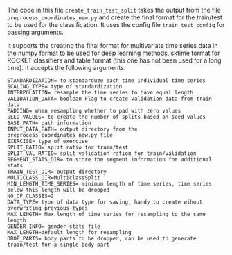 The code in this file `create_train_test_split` takes the output from the file `preprocess_coordinates_new.py` and create the final
format for the train/test to be used for the classification. It uses the config file `train_test_config` for passing
arguments. 

It supports the creating the final format for multivariate time series data in the numpy format to be used for deep
learning methods, sktime format for ROCKET classifiers and table format (this one has not been used for a long time).
It accepts the following arguments.

```
STANDARDIZATION= to standarduze each time individual time series 
SCALING_TYPE= type of standardization
INTERPOLATION= resample the time series to have equal length
VALIDATION_DATA= boolean Flag to create validation data from train data
PADDING= when resampling whether to pad with zero values
SEED_VALUES= to create the number of splits based on seed values
BASE_PATH= path information
INPUT_DATA_PATH= output directory from the preprocess_coordinates_new.py file
EXERCISE= type of exercise
SPLIT_RATIO= split ratio for train/test
SPLIT_VAL_RATIO= split validation ration for train/validation
SEGMENT_STATS_DIR= to store the segment information for additional stats
TRAIN_TEST_DIR= output directory
MULTICLASS_DIR=MulticlassSplit
MIN_LENGTH_TIME_SERIES= minimum length of time series, time series below this length will be dropped
NO_OF_CLASSES=2
DATA_TYPE= type of data type for saving, handy to create wihout overwriting previous types
MAX_LENGTH= Max length of time series for resampling to the same length
GENDER_INFO= gender stats file
MAX_LENGTH=default length for resampling
DROP_PARTS= body parts to be dropped, can be used to generate train/test for a single body part
```